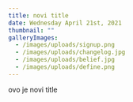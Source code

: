```yaml
---
title: novi title
date: Wednesday April 21st, 2021
thumbnail: ""
galleryImages:
  - /images/uploads/signup.png
  - /images/uploads/changelog.jpg
  - /images/uploads/belief.jpg
  - /images/uploads/define.png
---
```

ovo je novi title